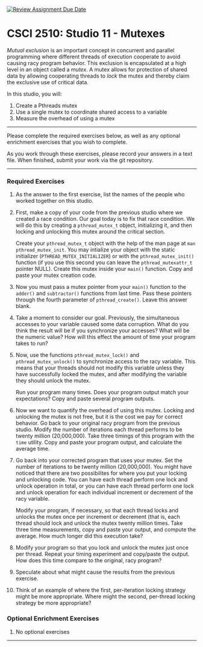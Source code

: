 [![Review Assignment Due Date](https://classroom.github.com/assets/deadline-readme-button-22041afd0340ce965d47ae6ef1cefeee28c7c493a6346c4f15d667ab976d596c.svg)](https://classroom.github.com/a/PR8JCH1a)
# CSCI 2510: Studio 11 - Mutexes

*Mutual exclusion* is an important concept in concurrent and parallel
programming where different threads of execution cooperate to avoid
causing racy program behavior. This exclusion is encapsulated at a high
level in an object called a *mutex*. A mutex allows for protection of
shared data by allowing cooperating threads to *lock* the mutex and
thereby claim the exclusive use of critical data.

In this studio, you will:

1.  Create a Pthreads mutex
2.  Use a single mutex to coordinate shared access to a variable
3.  Measure the overhead of using a mutex

------------------------------------------------------------------------

Please complete the required exercises below, as well as any optional
enrichment exercises that you wish to complete.

As you work through these exercises, please record your answers in a
text file. When finished, submit your work via the git repository.

------------------------------------------------------------------------

### Required Exercises

1.  As the answer to the first exercise, list the names of the people
    who worked together on this studio.

2.  First, make a copy of your code from the previous studio where we
    created a race condition. Our goal today is to fix that race
    condition. We will do this by creating a `pthread_mutex_t` object,
    initializing it, and then locking and unlocking this mutex around
    the critical section.

    Create your `pthread_mutex_t` object with the help of the man page
    at `man pthread_mutex_init`. You may intialize your object with the
    static initializer (`PTHREAD_MUTEX_INITIALIZER`) or with the
    `pthread_mutex_init()` function (if you use this second you can
    leave the `pthread_mutexattr_t` pointer NULL). Create this mutex
    inside your `main()` function. Copy and paste your mutex creation
    code.

3.  Now you must pass a mutex pointer from your `main()` function to the
    `adder()` and `subtractor()` functions from last time. Pass these
    pointers through the fourth parameter of `pthread_create()`. Leave
    this answer blank.

4.  Take a moment to consider our goal. Previously, the simultaneous
    accesses to your variable caused some data corruption. What do you
    think the result will be if you synchronize your accesses? What will
    be the numeric value? How will this effect the amount of time your
    program takes to run?

5.  Now, use the functions `pthread_mutex_lock()` and
    `pthread_mutex_unlock()` to synchronize access to the racy variable.
    This means that your threads should not modify this variable unless
    they have successfully locked the mutex, and after modifying the
    variable they should unlock the mutex.

    Run your program many times. Does your program output match your
    expectations? Copy and paste several program outputs.

6.  Now we want to quantify the overhead of using this mutex. Locking
    and unlocking the mutex is not free, but it is the cost we pay for
    correct behavior. Go back to your original racy program from the
    previous studio. Modify the number of iterations each thread
    performs to be twenty million (20,000,000). Take three timings of
    this program with the `time` utility. Copy and paste your program
    output, and calculate the average time.

7.  Go back into your corrected program that uses your mutex. Set the
    number of iterations to be twenty million (20,000,000). You might
    have noticed that there are two possibilites for where you put your
    locking and unlocking code. You can have each thread perform one
    lock and unlock operation in total, or you can have each thread
    perform one lock and unlock operation for each individual increment
    or decrement of the racy variable.

    Modify your program, if necessary, so that each thread locks and
    unlocks the mutex once per increment or decrement (that is, each
    thread should lock and unlock the mutex twenty million times. Take
    three time measurements, copy and paste your output, and compute the
    average. How much longer did this execution take?

8.  Modify your program so that you lock and unlock the mutex just once
    per thread. Repeat your timing experiment and copy/paste the output.
    How does this time compare to the original, racy program?

9.  Speculate about what might cause the results from the previous
    exercise.

10. Think of an example of where the first, per-iteration locking
    strategy might be more appropriate. Where might the second,
    per-thread locking strategy be more appropriate?

### Optional Enrichment Exercises

1.  No optional exercises

------------------------------------------------------------------------
